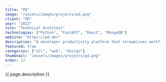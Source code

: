 ```yaml
---
title: "PD"
image: "/assets/images/projects/pd.png"
client: "PD"
year: "2023"
role: "Technical Architect"
technologies: ["Python", "FastAPI", "React", "MongoDB"]
website: "https://pd.dev"
description: "A developer productivity platform that streamlines workflow automation and project management for software teams."
featured: true
categories: ["all", "web", "design"]
thumbnail: "/assets/images/projects/pd.png"
order: 12
---
```


{{ page.description }} 